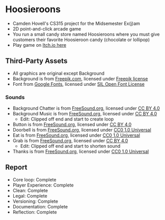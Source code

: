# Hoosieroons

 - Camden Hovell's CS315 project for the Midsemester Ex(j)am
 - 2D point-and-click arcade game
 - You run a small candy store named Hoosieroons where you must give customers their favorite Hoosieroon candy (chocolate or lollipop)
 - Play game on [Itch.io here](https://cam-com.itch.io/hoosieroons)

## Third-Party Assets

 - All graphics are original except Background
 - Background is from [Freepik.com](https://www.freepik.com/free-photo/blur-chair-people-interior-cafe_1043056.htm#query=store%20background&position=0&from_view=keyword&track=ais_hybrid&uuid=995a536a-36e2-46c0-a77c-d44c9fba0cc7), licensed under [Freepik license](https://www.freepik.com/legal/terms-of-use?_gl=1*erwhea*_gcl_au*MzU2MjkxNjIuMTcyOTEzNjUyOA..*_ga*MTU3MDI0MDA3Mi4xNzI5MTM2NTI4*_ga_QWX66025LC*MTcyOTEzNjUyNy4xLjEuMTcyOTEzNzA4MS42MC4wLjA.*_ga_Q29FZ8F7H4*MTcyOTEzNjU0MS4xLjEuMTcyOTEzNjU4OC4wLjAuMA..#nav-freepik-license)
 - Font from [Google Fonts](https://fonts.google.com/specimen/Londrina+Solid?preview.text=abc%20ABC%20123&query=londrina+sol&lang=en_Latn), licensed under [SIL Open Font License](https://openfontlicense.org/open-font-license-official-text/)

 ### Sounds

 - Background Chatter is from [FreeSound.org](https://freesound.org/people/hannagreen/sounds/394702/), licensed under [CC BY 4.0](https://creativecommons.org/licenses/by/4.0/)
 - Background Music is from [FreeSound.org](https://freesound.org/people/TheoJT/sounds/698510/), licensed under [CC BY 4.0](https://creativecommons.org/licenses/by/4.0/)
   - Edit: Clipped off end and start to create loop
 - Button is from [FreeSound.org](https://freesound.org/people/Xiko__/sounds/711248/), licensed under [CC BY 4.0](https://creativecommons.org/licenses/by/4.0/)
 - Doorbell is from [FreeSound.org](https://freesound.org/people/TRP/sounds/717564/), licensed under [CC0 1.0 Universal](https://creativecommons.org/publicdomain/zero/1.0/)
 - Eat is from [FreeSound.org](https://freesound.org/people/vibritherabjit123/sounds/573577/), licensed under [CC0 1.0 Universal](https://creativecommons.org/publicdomain/zero/1.0/)
 - Grab is from [FreeSound.org](https://freesound.org/people/Artninja/sounds/699953/), licensed under [CC BY 4.0](https://creativecommons.org/licenses/by/4.0/)
   - Edit: Clipped off end and start to shorten sound
 - Thanks is from [FreeSound.org](https://freesound.org/people/DjHamSammich/sounds/624079/), licensed under [CC0 1.0 Universal](https://creativecommons.org/publicdomain/zero/1.0/)
 
## Report
 - Core loop: Complete
 - Player Experience: Complete
 - Clean: Complete
 - Legal: Complete
 - Versioning: Complete
 - Documentation: Complete
 - Reflection: Complete